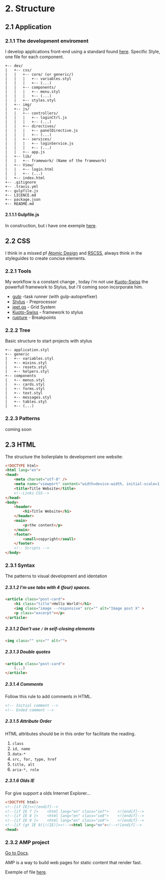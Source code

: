 # 2. Structure

## 2.1 Application

### 2.1.1 The development enviroment

I develop applications front-end using a standard found [here](https://youtu.be/Ma6VVQdvGq4?t=6m6s). Specific Style, one file for each component.

```
+-- dev/
|   +-- css/
|   |   +-- core/ (or generic/)
|   |   |   +-- variables.styl
|   |   |   +-- (...)
|   |   +-- components/
|   |   |   +-- menu.styl
|   |   |   +-- (...)
|   |   +-- styles.styl
|   +-- img/
|   +-- js/
|   |   +-- controllers/
|   |   |   +-- loginCtrl.js
|   |   |   +-- (...)
|   |   +-- directives/
|   |   |   +-- panelDirective.js
|   |   |   +-- (...)
|   |   +-- services/
|   |   |   +-- loginService.js
|   |   |   +-- (...)   
|   |   +-- app.js
|   +-- lib/
|   |   +-- framework/ (Name of the framework)
|   +-- View/
|   |   +-- login.html
|   |   +-- (...)
|   +-- index.html
+-- .gitignore
+-- .travis.yml
+-- gulpfile.js
+-- LICENCE.md
+-- package.json
+-- README.md

```

#### 2.1.1.1 Gulpfile.js

In construction, but i have one exemple [here](https://gist.github.com/meche/0d87318449c58c44b257).

## 2.2 CSS

I think in a misxed pf [Atomic Design](http://atomicdesign.bradfrost.com/) and [RSCSS](http://rscss.io/), always think in the styleguides to create concise elements.

### 2.2.1 Tools

My workflow is a constant change , today i'm not use [Kuoto-Swiss](http://kouto-swiss.io/) the powerfull framework to Stylus, but i'll coming soon incorporate him.

- [gulp](http://gulpjs.com/) -task runner (with gulp-autoprefixer)
- [Stylus](http://stylus-lang.com) - Preprocessor
- [jeet.gs](http://jeet.gs) - Grid System
- [Kuoto-Swiss](http://kouto-swiss.io/) - framework to stylus
- [rupture](https://jenius.github.io/rupture/) - Breakpoints

### 2.2.2 Tree

Basic structure to start projects with stylus

```
+-- application.styl
+-- generic
|   +-- variables.styl
|   +-- mixins.styl
|   +-- resets.styl
|   +-- helpers.styl
+-- components
|   +-- menus.styl
|   +-- cards.styl
|   +-- forms.styl
|   +-- text.styl
|   +-- messages.styl
|   +-- tables.styl
|   +-- (...)
```

### 2.2.3 Patterns

coming soon

## 2.3 HTML

The structure the bolierplate to development one website:

```html
<!DOCTYPE html>
<html lang="en">
<head>
    <meta charset="utf-8" />
    <meta name="viewport" content="width=device-width, initial-scale=1.0">
    <title>Title Website</title>
    <!--Links CSS-->
</head>
<body>
    <header>
        <h1>Title Website</h1>
    </header>
    <main>
        <p>the content</p>
    </main>
    <footer>
        <small>copyright</small>
    </footer>
    <!-- Scripts -->
</body>

```

### 2.3.1 Syntax

The patterns to visual development and identation

##### 2.3.1.2 I'm use tabs with 4 (four) spaces.

```html
<article class="post-card">
    <h1 class="title">Hello World!</h1>
    <img class="image --responsive" src="" alt="Image post X" >
    <p class="excerpt"></p>    
</article>
```

##### 2.3.1.2 Don't use ```/``` in self-closing elements

```html
<img class="" src="" alt="">
```

##### 2.3.1.3 Double quotes

```html
<article class="post-card">
    (...)
</article>
```

##### 2.3.1.4 Comments

Follow this rule to add comments in HTML.

```html
<!-- Initial comment -->
<!-- Ended comment -->
```

##### 2.3.1.5 Attribute Order

HTML attributes should be in this order for facilitate the reading.

1. `class`
2. `id, name`
3. `data-*`
4. `src, for, type, href`
5. `title, alt`
6. `aria-*, role`

##### 2.3.1.6 Olds IE

For give support a olds Internet Explorer...

```html
<!DOCTYPE html>
<!--[if IE]><![endif]-->
<!--[if IE 7 ]>    <html lang="en" class="ie7">    <![endif]-->
<!--[if IE 8 ]>    <html lang="en" class="ie8">    <![endif]-->
<!--[if IE 9 ]>    <html lang="en" class="ie9">    <![endif]-->
<!--[if (gt IE 9)|!(IE)]><!--><html lang="en"><!--<![endif]-->
<head>
```

### 2.3.2 AMP project

[Go to Docs](https://www.ampproject.org/docs/get_started/about-amp.html).

AMP is a way to build web pages for static content that render fast.

Exemple of file [here](exemples/amp.html).